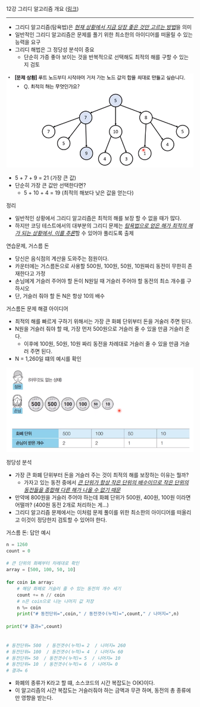 12강 그리디 알고리즘 개요 ([링크](https://youtu.be/5OYlS2QQMPA))

---

- 그리디 알고리즘(탐욕법)은 <u>*현재 상황에서 지금 당장 좋은 것만 고르는 방법*</u>을 의미
- 일반적인 그리디 알고리즘은 문제를 풀기 위한 최소한의 아이디어를 떠올릴 수 있는 능력을 요구
- 그리디 해법은 그 정당성 분석이 중요
  - 단순히 가증 좋아 보이는 것을 반복적으로 선택해도 최적의 해를 구할 수 있는 지 검토

![최적의 해는 무엇일까](./img/lec11-01.png)

- 5 + 7 + 9 = 21 (가장 큰 값)
- 단순히 가장 큰 값만 선택한다면?
  - 5 + 10 + 4 = 19 (최적의 해보다 낮은 값을 얻는다)

정리

- 일반적인 상황에서 그리디 알고리즘은 최적의 해를 보장 할 수 없을 때가 많다.
- 하지만 코딩 테스트에서의 대부분의 그리디 문제는 <u>*탐욕법으로 얻은 해가 최적의 해가 되는 상황에서, 이를 추론*</u>할 수 있어야 풀리도록 출제

연습문제, 거스름 돈

- 당신은 음식점의 계산을 도와주는 점원이다.
- 카운터에는 거스름돈으로 사용할 500원, 100원, 50원, 10원짜리 동전이 무한히 존재한다고 가정
- 손님에게 거슬러 주어야 할 돈이 N원일 때 거슬러 주어야 할 동전의 최소 개수를 구하시오
- 단, 거슬러 줘야 할 돈 N은 항상 10의 배수

거스름돈 문제 해결 아이디어

- 최적의 해를 빠르게 구하기 위해서는 가장 큰 화폐 단위부터 돈을 거술러 주면 된다.
- N원을 거슬러 줘야 할 때, 가장 먼저 500원으로 거슬러 줄 수 있을 만큼 거슬러 준다.
  - 이후에 100원, 50원, 10원 짜리 동전을 차례대로 거슬러 줄 수 있을 만큼 거슬러 주면 된다.
- N = 1,260일 떄의 예시를 확인

![1,260원 처리 결과](./img/lec11-02.png)

정당성 분석

- 가장 큰 화폐 단위부터 돈을 거슬러 주는 것이 최적의 해를 보장하는 이유는 뭘까?
  - 가자고 있는 동전 중에서 <u>*큰 단위가 항상 작은 단위의 배수이므로 작은 단위의 동전들을 종합해 다른 해가 나올 수 없기 때문*</u>
- 만약에 800원을 거슬러 주어야 하는데 화폐 단위가 500원, 400원, 100원 이라면 어떨까? (400원 동전 2개로 처리하는 게...)
- 그리디 알고리즘 문제에서는 이처럼 문제 풀이를 위한 최소한의 아이디어를 떠올리고 이것이 정당한지 검토할 수 있어야 한다.

거스름 돈: 답안 예시

```python
n = 1260
count = 0

# 큰 단위의 화폐부터 차례대로 확인
array = [500, 100, 50, 10]

for coin in array:
    # 해당 화폐로 거슬러 줄 수 있는 동전의 개수 세기
    count += n // coin
    # n은 coin으로 나눈 나머지 값 저장
    n %= coin
    print("# 동전단위=",coin," / 동전갯수(누적)=",count," / 나머지=",n)
    
print("# 결과=",count)


# 동전단위= 500  / 동전갯수(누적)= 2  / 나머지= 260
# 동전단위= 100  / 동전갯수(누적)= 4  / 나머지= 60
# 동전단위= 50  / 동전갯수(누적)= 5  / 나머지= 10
# 동전단위= 10  / 동전갯수(누적)= 6  / 나머지= 0
# 결과= 6
```

- 화폐의 종류가 K라고 할 떄, 소스코드의 시간 복잡도는 O(K)이다.
- 이 알고리즘의 시간 복잡도는 거슬러줘야 하는 금액과 무관 하며, 동전의 총 종류에만 영향을 받는다.
